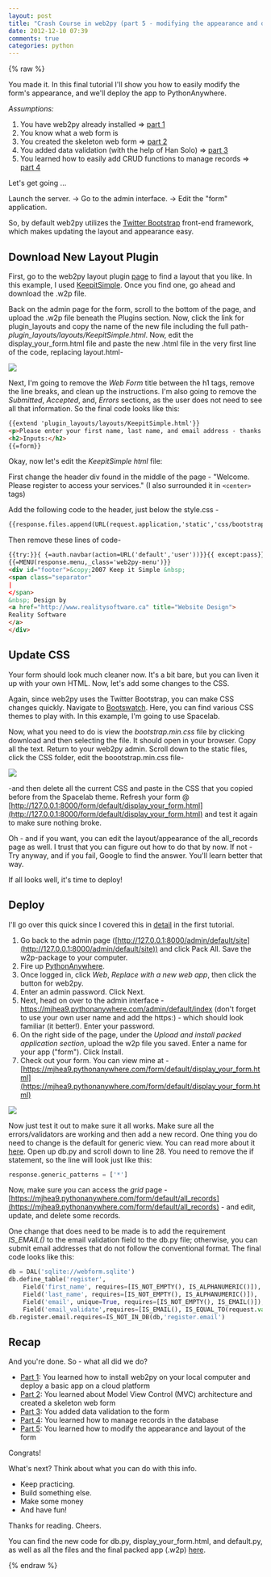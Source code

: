 ```yaml
---
layout: post
title: "Crash Course in web2py (part 5 - modifying the appearance and deploying the web form)"
date: 2012-12-10 07:39
comments: true
categories: python
---
```


{% raw %}

You made it. In this final tutorial I'll show you how to easily modify the form's appearance, and we'll deploy the app to PythonAnywhere.

*Assumptions:*

1. You have web2py already installed => [part 1](http://mherman.org/blog/2012/11/27/crash-course-in-web2py-part-1/)
1. You know what a web form is
3. You created the skeleton web form => [part 2](http://mherman.org/blog/2012/12/01/crash-course-in-web2py-part-2-web-forms/)
4. You added data validation (with the help of Han Solo) => [part 3](http://mherman.org/blog/2012/12/06/crash-course-in-web2py-part-3-form-validation/)
5. You learned how to easily add CRUD functions to manage records => [part 4](http://mherman.org/blog/2012/12/09/crash-course-in-web2py-part-4-managing-form-records/)

Let's get going ...

Launch the server. -> Go to the admin interface. -> Edit the "form" application.

So, by default web2py utilizes the [Twitter Bootstrap](http://twitter.github.com/bootstrap/) front-end framework, which makes updating the layout and appearance easy.

## **Download New Layout Plugin**

First, go to the web2py layout plugin [page](http://web2py.com/layouts) to find a layout that you like. In this example, I used [KeepitSimple](http://web2py.com/layouts/static/plugin_layouts/layouts/KeepitSimple/index.html). Once you find one, go ahead and download the .w2p file.

Back on the admin page for the form, scroll to the bottom of the page, and upload the .w2p file beneath the Plugins section. Now, click the link for plugin\_layouts and copy the name of the new file including the full path- *plugin_layouts/layouts/KeepitSimple.html*. Now, edit the display\_your\_form.html file and paste the new .html file in the very first line of the code, replacing layout.html-

![](http://www.backwardsteps.com/uploads/2012-12-09_2303.png)


Next, I'm going to remove the *Web Form* title between the h1 tags, remove the line breaks, and clean up the instructions. I'm also going to remove the *Submitted*, *Accepted*, and, *Errors*  sections, as the user does not need to see all that information. So the final code looks like this:

```html	
{{extend 'plugin_layouts/layouts/KeepitSimple.html'}}
<p>Please enter your first name, last name, and email address - thanks!</p>
<h2>Inputs:</h2>
{{=form}}
```

Okay, now let's edit the *KeepitSimple html* file:

First change the header div found in the middle of the page - "Welcome. Please register to access your services." (I also surrounded it in `<center>` tags)

Add the following code to the header, just below the style.css -  

```html
{{response.files.append(URL(request.application,'static','css/bootstrap.min.css'))}}
```

Then remove these lines of code-

```html			
{{try:}}{ {=auth.navbar(action=URL('default','user'))}}{{ except:pass}}
{{=MENU(response.menu,_class='web2py-menu')}}
<div id="footer">&copy;2007 Keep it Simple &nbsp;
<span class="separator"
|
</span>
&nbsp; Design by
<a href="http://www.realitysoftware.ca" title="Website Design">
Reality Software
</a>
</div>
```

## **Update CSS**

Your form should look much cleaner now. It's a bit bare, but you can liven it up with your own HTML. Now, let's add some changes to the CSS.

Again, since web2py uses the Twitter Bootstrap, you can make CSS changes quickly. Navigate to [Bootswatch](http://bootswatch.com/). Here, you can find various CSS themes to play with. In this example, I'm going to use Spacelab.

Now, what you need to do is view the *bootstrap.min.css* file by clicking download and then selecting the file. It should open in your browser. Copy all the text. Return to your web2py admin. Scroll down to the static files, click the CSS folder, edit the boootstrap.min.css file-

![](http://www.backwardsteps.com/uploads/2012-12-10_0824.png)

-and then delete all the current CSS and paste in the CSS that you copied before from the Spacelab theme. Refresh your form @ [http://127.0.0.1:8000/form/default/display_your_form.html](http://127.0.0.1:8000/form/default/display_your_form.html) and test it again to make sure nothing broke.

Oh - and if you want, you can edit the layout/appearance of the all_records page as well. I trust that you can figure out how to do that by now. If not - Try anyway, and if you fail, Google to find the answer. You'll learn better that way.

If all looks well, it's time to deploy!

## **Deploy**

I'll go over this quick since I covered this in [detail](http://mherman.org/blog/2012/11/27/crash-course-in-web2py-part-1/) in the first tutorial.

1. Go back to the admin page ([http://127.0.0.1:8000/admin/default/site](http://127.0.0.1:8000/admin/default/site)) and click Pack All. Save the w2p-package to your computer.
1. Fire up [PythonAnywhere](https://www.pythonanywhere.com/).
1. Once logged in, click *Web*, *Replace with a new web app*, then click the button for web2py.
1. Enter an admin password. Click Next.
1. Next, head on over to the admin interface - https://mjhea9.pythonanywhere.com/admin/default/index (don't forget to use your own user name and add the https:) - which should look familiar (it better!). Enter your password.
1. On the right side of the page, under the *Upload and install packed application section*, upload the w2p file you saved. Enter a name for your app ("form"). Click Install.
1. Check out your form. You can view mine at - [https://mjhea9.pythonanywhere.com/form/default/display_your_form.html](https://mjhea9.pythonanywhere.com/form/default/display_your_form.html)

![](http://www.backwardsteps.com/uploads/2012-12-10_0917.png)

Now just test it out to make sure it all works. Make sure all the errors/validators are working and then add a new record. One thing you do need to change is the default for generic view. You can read more about it [here](http://web2py.com/books/default/chapter/29/10#Generic-views). Open up db.py and scroll down to line 28. You need to remove the if statement, so the line will look just like this:

```python
response.generic_patterns = ['*']
```

Now, make sure you can access the *grid* page - [https://mjhea9.pythonanywhere.com/form/default/all_records](https://mjhea9.pythonanywhere.com/form/default/all_records) - and edit, update, and delete some records.

One change that does need to be made is to add the requirement *IS_EMAIL()* to the email validation field to the db.py file; otherwise, you can submit email addresses that do not follow the conventional format. The final code looks like this:

```python
db = DAL('sqlite://webform.sqlite')
db.define_table('register',
	Field('first_name', requires=[IS_NOT_EMPTY(), IS_ALPHANUMERIC()]),
	Field('last_name', requires=[IS_NOT_EMPTY(), IS_ALPHANUMERIC()]),
	Field('email', unique=True, requires=[IS_NOT_EMPTY(), IS_EMAIL()]),
	Field('email_validate',requires=[IS_EMAIL(), IS_EQUAL_TO(request.vars.email)]))	
db.register.email.requires=IS_NOT_IN_DB(db,'register.email')
```

## **Recap**

And you're done. So - what all did we do?

- [Part 1](http://mherman.org/blog/2012/11/27/crash-course-in-web2py-part-1/): You learned how to install web2py on your local computer and deploy a basic app on a cloud platform
- [Part 2](http://mherman.org/blog/2012/12/01/crash-course-in-web2py-part-2-web-forms/): You learned about Model View Control (MVC) architecture and created a skeleton web form
- [Part 3](http://mherman.org/blog/2012/12/06/crash-course-in-web2py-part-3-form-validation/): You added data validation to the form
- [Part 4](http://mherman.org/blog/2012/12/09/crash-course-in-web2py-part-4-managing-form-records/): You learned how to manage records in the database
- [Part 5](http://mherman.org/blog/2012/12/10/crash-course-in-web2py-part-5-modifying-the-appearance-and-deploying-the-web-form/): You learned how to modify the appearance and layout of the form

Congrats!

What's next? Think about what you can do with this info.

- Keep practicing.
- Build something else.
- Make some money
- And have fun!

Thanks for reading. Cheers.

You can find the new code for db.py, display_your_form.html, and default.py, as well as all the files and the final packed app (.w2p) [here](https://github.com/mjhea0/web2py/tree/master/form%20-%20part%204).

{% endraw %}